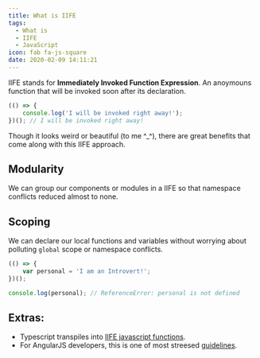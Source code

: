 ```yaml
---
title: What is IIFE
tags:
  - What is
  - IIFE
  - JavaScript
icon: fab fa-js-square
date: 2020-02-09 14:11:21
---
```



IIFE stands for **Immediately Invoked Function Expression**. An anoymouns function that will be invoked soon after its declaration.

``` js
(() => {
    console.log('I will be invoked right away!');
})(); // I will be invoked right away!
```

Though it looks weird or beautiful (to me ^_^), there are great benefits that come along with this IIFE approach.

## Modularity

We can group our components or modules in a IIFE so that namespace conflicts reduced almost to none.

## Scoping

We can declare our local functions and variables without worrying about polluting `global` scope or namespace conflicts.

``` js
(() => {
    var personal = 'I am an Introvert!';
})();

console.log(personal); // ReferenceError: personal is not defined
```

## Extras:

 - Typescript transpiles into [IIFE javascript functions][1].
 - For AngularJS developers, this is one of most streesed [guidelines][2].

[1]: http://www.typescriptlang.org/play/?noImplicitAny=false&ssl=3&ssc=2&pln=1&pc=1#code/KYOwrgtgBAYgNgQwOZQN4FgBQWC+Q
 [2]: //github.com/johnpapa/angular-styleguide/blob/master/a1/README.md#iife

